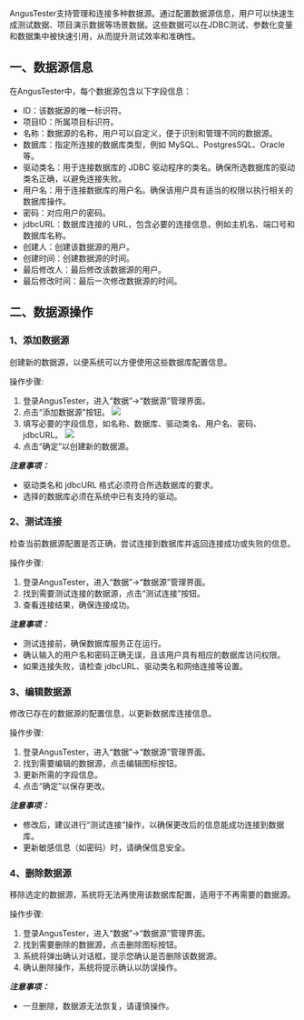 [//]: # (数据源管理)

[//]: # (=====)

AngusTester支持管理和连接多种数据源。通过配置数据源信息，用户可以快速生成测试数据、项目演示数据等场景数据。这些数据可以在JDBC测试、参数化变量和数据集中被快速引用，从而提升测试效率和准确性。

## 一、数据源信息

在AngusTester中，每个数据源包含以下字段信息：

- ID：该数据源的唯一标识符。
- 项目ID：所属项目标识符。
- 名称：数据源的名称，用户可以自定义，便于识别和管理不同的数据源。
- 数据库：指定所连接的数据库类型，例如 MySQL、PostgresSQL、Oracle等。
- 驱动类名：用于连接数据库的 JDBC 驱动程序的类名。确保所选数据库的驱动类名正确，以避免连接失败。
- 用户名：用于连接数据库的用户名。确保该用户具有适当的权限以执行相关的数据库操作。
- 密码：对应用户的密码。
- jdbcURL：数据库连接的 URL，包含必要的连接信息，例如主机名、端口号和数据库名称。
- 创建人：创建该数据源的用户。
- 创建时间：创建数据源的时间。
- 最后修改人：最后修改该数据源的用户。
- 最后修改时间：最后一次修改数据源的时间。

## 二、数据源操作

### 1、添加数据源

创建新的数据源，以便系统可以方便使用这些数据库配置信息。

操作步骤:

1. 登录AngusTester，进入“数据”->“数据源”管理界面。
2. 点击“添加数据源”按钮。
   ![](https://bj-c1-prod-files.xcan.cloud/storage/pubapi/v1/file/datasource-add.png?fid=251751417168003365&fpt=TbjdGAKhRVnsa5jUEe7frIEZSrbYWPqK7HKtV3zp)
3. 填写必要的字段信息，如名称、数据库、驱动类名、用户名、密码、jdbcURL。
   ![](https://bj-c1-prod-files.xcan.cloud/storage/pubapi/v1/file/datasource-add-view.png?fid=251751417168003363&fpt=gFNlHBhfR5pIr1XEet6sidC8rEFHWFjA3WKiP8jf)
4. 点击“确定”以创建新的数据源。

***注意事项：***

- 驱动类名和 jdbcURL 格式必须符合所选数据库的要求。
- 选择的数据库必须在系统中已有支持的驱动。

### 2、测试连接

检查当前数据源配置是否正确，尝试连接到数据库并返回连接成功或失败的信息。

操作步骤:

1. 登录AngusTester，进入“数据”->“数据源”管理界面。
2. 找到需要测试连接的数据源，点击“测试连接”按钮。
3. 查看连接结果，确保连接成功。

***注意事项：***

- 测试连接前，确保数据库服务正在运行。
- 确认输入的用户名和密码正确无误，且该用户具有相应的数据库访问权限。
- 如果连接失败，请检查 jdbcURL、驱动类名和网络连接等设置。

### 3、编辑数据源

修改已存在的数据源的配置信息，以更新数据库连接信息。

操作步骤:

1. 登录AngusTester，进入“数据”->“数据源”管理界面。
2. 找到需要编辑的数据源，点击编辑图标按钮。
3. 更新所需的字段信息。
4. 点击“确定”以保存更改。

***注意事项：***

- 修改后，建议进行“测试连接”操作，以确保更改后的信息能成功连接到数据库。
- 更新敏感信息（如密码）时，请确保信息安全。

### 4、删除数据源

移除选定的数据源，系统将无法再使用该数据库配置，适用于不再需要的数据源。

操作步骤:

1. 登录AngusTester，进入“数据”->“数据源”管理界面。
2. 找到需要删除的数据源，点击删除图标按钮。
3. 系统将弹出确认对话框，提示您确认是否删除该数据源。
4. 确认删除操作，系统将提示确认以防误操作。

***注意事项：***

- 一旦删除，数据源无法恢复，请谨慎操作。


